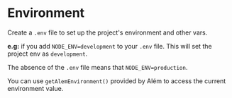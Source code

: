 # Environment

Create a `.env` file to set up the project's environment and other vars.

**e.g:** if you add `NODE_ENV=development` to your `.env` file. This will set the project env as `development`.

The absence of the `.env` file means that `NODE_ENV=production`.

You can use `getAlemEnvironment()` provided by Além to access the current environment value.

